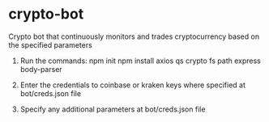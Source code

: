 # crypto-bot
Crypto bot that continuously monitors and trades cryptocurrency based on the specified parameters

1. Run the commands:
  npm init
  npm install axios qs crypto fs path express body-parser
 
2. Enter the credentials to coinbase or kraken keys where specified at bot/creds.json file
3. Specify any additional parameters at bot/creds.json file
